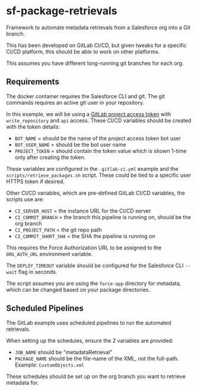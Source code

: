 # sf-package-retrievals
Framework to automate metadata retrievals from a Salesforce org into a Git branch.

This has been developed on GitLab CI/CD, but given tweaks for a specific CI/CD platform, this should be able to work on other platforms.

This assumes you have different long-running git branches for each org.

## Requirements

The docker container requires the Salesforce CLI and git. The git commands requires an active git user in your repository. 

In this example, we will be using a [GitLab project access token](https://docs.gitlab.com/ee/user/project/settings/project_access_tokens.htm) with `write_repository` and `api` access. These CI/CD variables should be created with the token details:
- `BOT_NAME` = should be the name of the project access token bot user
- `BOT_USER_NAME` = should be the bot user name
- `PROJECT_TOKEN` = should contain the token value which is shown 1-time only after creating the token. 

These variables are configured in the `.gitlab-ci.yml` example and the `scripts/retrieve_packages.sh` script. These could be tied to a specific user HTTPS token if desired.

Other CI/CD variables, which are pre-defined GitLab CI/CD variables, the scripts use are:
- `CI_SERVER_HOST` = the instance URL for the CI/CD server
- `CI_COMMIT_BRANCH` = the branch this pipeline is running on, should be the org branch
- `CI_PROJECT_PATH` = the git repo path
- `CI_COMMIT_SHORT_SHA` = the SHA the pipeline is running on

This requires the Force Authorization URL to be assigned to the `ORG_AUTH_URL` environment variable.

The `DEPLOY_TIMEOUT` variable should be configured for the Salesforce CLI `--wait` flag in seconds.

The script assumes you are using the `force-app` directory for metadata, which can be changed based on your package directories.

## Scheduled Pipelines

The GitLab example uses scheduled pipelines to run the automated retrievals. 

When setting up the schedules, ensure the 2 variables are provided:
- `JOB_NAME` should be "metadataRetrieval"
- `PACKAGE_NAME` should be the file-name of the XML, not the full-path. Example: `CustomObjects.xml`

These schedules should be set up on the org branch you want to retrieve metadata for.
